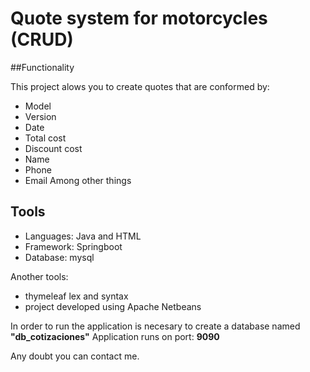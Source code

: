 # Quote system for motorcycles (CRUD)

##Functionality

This project alows you to create quotes that are conformed by:

- Model
- Version
- Date
- Total cost
- Discount cost
- Name
- Phone
- Email
Among other things
## Tools

- Languages: Java and HTML
- Framework: Springboot
- Database: mysql

Another tools: 
- thymeleaf lex and syntax
- project developed using Apache Netbeans


In order to run the application is necesary to create a database named **"db_cotizaciones"**
Application runs on port: **9090**


Any doubt you can contact me. 
